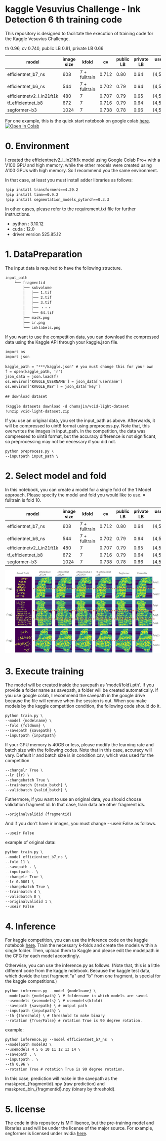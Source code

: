 # kaggle Vesuvius Challenge - Ink Detection 6 th training code
This repository is designed to facilitate the execution of training code for the Kaggle Vesuvius Challenge.

th 0.96, cv 0.740, public LB 0.81, private LB 0.66

| model                     | image size | kfold         | cv     | public LB | private LB | usemodels(kfold) for inference |
|---------------------------|------------|---------------|--------|-----------|------------|-------------------------------|
| efficientnet_b7_ns        | 608        | 7 + fulltrain | 0.712  | 0.80      | 0.64       | [4,5,6,10,11,12,13,14]        |
| efficientnet_b6_ns        | 544        | 7 + fulltrain | 0.702  | 0.79      | 0.64       | [4,5,6,10,11,12,13,14]        |
| efficientnetv2_l_in21ft1k | 480        | 7             | 0.707  | 0.79      | 0.65       | [4,5,6,11,12,13,14]           |
| tf_efficientnet_b8        | 672        | 7             | 0.716  | 0.79      | 0.64       | [4,5,6,11,12,13,14]           |
| segformer-b3              | 1024       | 7             | 0.738  | 0.78      | 0.66       | [4,5,6,11,12,13,14]           |

For one example, this is the quick start notebook on google colab [here](http://colab.research.google.com/github/chumajin/kaggle-VCID/blob/main/Quickstart_VCID_6th.ipynb).  [![Open In Colab](https://colab.research.google.com/assets/colab-badge.svg)](http://colab.research.google.com/github/chumajin/kaggle-VCID/blob/main/Quickstart_VCID_6th.ipynb)


# 0. Environment

I created the efficientnetv2_l_in21ft1k model using Google Colab Pro+ with a V100 GPU and high memory, while the other models were created using A100 GPUs with high memory. So I recommend you the same environment.

In that case, at least you must install adder libraries as follows:
~~~
!pip install transformers==4.29.2
!pip install timm==0.9.2
!pip install segmentation_models_pytorch==0.3.3
~~~

In other cases, please refer to the requirement.txt file for further instructions.

* python : 3.10.12
* cuda : 12.0
* driver version 525.85.12


# 1. DataPreparation

The input data is required to have the following structure.

~~~
input_path
    └── fragmentid
        ├── subvolume
        │   ├── 1.tif
        │   ├── 2.tif
        │   ├── 3.tif
        │   ├── ・・・
        │   └── 64.tif
        ├── mask.png
        ├── ir.png
        └── inklabels.png
~~~

If you want to use the competition data, you can download the compressed data using the Kaggle API through your kaggle.json file. 

~~~
import os
import json

kaggle_path = "***/kaggle.json" # you must change this for your own
f = open(kaggle_path, 'r')
json_data = json.load(f) 
os.environ['KAGGLE_USERNAME'] = json_data['username']
os.environ['KAGGLE_KEY'] = json_data['key']

## download dataset

!kaggle datasets download -d chumajin/vcid-light-dataset
!unzip vcid-light-dataset.zip
~~~

If you use an original data, you set the input_path as above.
Afterwards, it will be compressed to uint8 format using preprocess.py.
Note that, this overwrites the images in input_path.
In the competition, the data was compressed to uint8 format, but the accuracy difference is not significant, so preprocessing may not be necessary if you did not.

~~~
python preprocess.py \
--inputpath input_path \
~~~



# 2. Select model and fold

In this notebook, you can create a model for a single fold of the 1 Model approach. Please specify the model and fold you would like to use.
※ fulltrain is fold 10.

| model                     | image size | kfold         | cv     | public LB | private LB | usemodels(kfold) for inference |
|---------------------------|------------|---------------|--------|-----------|------------|-------------------------------|
| efficientnet_b7_ns        | 608        | 7 + fulltrain | 0.712  | 0.80      | 0.64       | [4,5,6,10,11,12,13,14]        |
| efficientnet_b6_ns        | 544        | 7 + fulltrain | 0.702  | 0.79      | 0.64       | [4,5,6,10,11,12,13,14]        |
| efficientnetv2_l_in21ft1k | 480        | 7             | 0.707  | 0.79      | 0.65       | [4,5,6,11,12,13,14]           |
| tf_efficientnet_b8        | 672        | 7             | 0.716  | 0.79      | 0.64       | [4,5,6,11,12,13,14]           |
| segformer-b3              | 1024       | 7             | 0.738  | 0.78      | 0.66       | [4,5,6,11,12,13,14]           |

![Alt text](prediction.jpg)

# 3. Execute training

The model will be created inside the savepath as 'model{fold}.pth'. If you provide a folder name as savepath, a folder will be created automatically. If you use google colab, I recommend the savepath in the google drive because the file will remove when the session is out. When you make models by the kaggle competition condition, the following code should do it.


~~~
python train.py \
--model {modelname} \
--fold {foldnum} \
--savepath {savepath} \
--inputpath {inputpath}
~~~

If your GPU memory is 40GB or less, please modify the learning rate and batch size with the following codes.
Note that in this case, accuracy will vary.
Default lr and batch size is in condition.csv, which was used for the competition. 

~~~
--changelr True \
--lr {lr} \
--changebatch True \
--trainbatch {train_batch} \
--validbatch {valid_batch} \
~~~

Futhermore, if you want to use an original data, you should choose validation fragment id. In that case, train data are other fragment ids.
~~~
--originalvalidid {fragmentid}
~~~


And if you don't have ir images, you must change --useir False as follows.
~~~
--useir False
~~~



example of original data:

~~~
python train.py \
--model efficientnet_b7_ns \
--fold 11 \
--savepath . \
--inputpath . \
--changelr True \
--lr 0.0001 \
--changebatch True \
--trainbatch 4 \
--validbatch 8 \
--originalvalidid 1 \
--useir False
~~~


# 4. Inference

For kaggle competition, you can use the inference code on the kaggle notebook [here](https://www.kaggle.com/code/chumajin/vcid-6th-place-inference). Train the necessary k-folds and create the models within a single folder. Then, upload them to Kaggle and please edit the modelpath in the CFG for each model accordingly.


Otherwise, you can use the inference.py as follows.
(Note that, this is a little different code from the kaggle notebook. Because the kaggle test data, which devide the test fragment "a" and "b" from one fragment, is special for the kaggle competitions.)

~~~
python inference.py --model {modelname} \
--modelpath {modelpath} \ # foldername in which models are saved.
--usemodels {usemodels} \ # usemodels(kfold)
--savepath {savepath} \ # output path
--inputpath {inputpath} \
--th {threshold} \ # threshold to make binary
--rotation {True/False} # rotation True is 90 degree rotation.
~~~

example:

~~~
python inference.py --model efficientnet_b7_ns  \
--modelpath model93 \ 
--usemodels 4 5 6 10 11 12 13 14 \ 
--savepath . \
--inputpath . \
--th 0.96 \
--rotation True # rotation True is 90 degree rotation.
~~~


In this case, prediction will make in the savepath as the maskpred_{fragmentid}.npy (raw prediction) and maskpred_bin_{fragmentid}.npy (binary by threshold).


# 5. license

The code in this repository is MIT lisence, but the pre-training model and libraries used will be under the license of the major source. For example, segformer is licensed under nvidia [here](https://github.com/NVlabs/SegFormer/blob/master/LICENSE).

